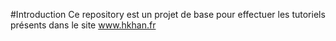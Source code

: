 #Introduction
Ce repository est un projet de base pour effectuer les tutoriels présents dans le site www.hkhan.fr
